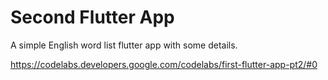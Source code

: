 # Second Flutter App

A simple English word list flutter app with some details.

https://codelabs.developers.google.com/codelabs/first-flutter-app-pt2/#0

